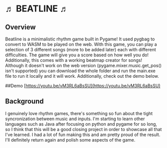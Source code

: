 # ♬ BEATLINE ♬

## Overview
Beatline is a minimalistic rhythm game built in Pygame! It used pygbag to convert to WASM to be played on the web. With this game, you can play a selection of 3 different songs (more to be added later) each with different difficulties. The game will give you a score based on how well you do!
Additionally, this comes with a working beatmap creator for songs! Although it doesn't work on the web version (pygame.mixer.music.get_pos() isn't supported) you can download the whole folder and run the main.exe file to run it locally and it will work. Additionally, check out the demo below.

##Demo
[https://youtu.be/vM3RL6aBsSU](https://youtu.be/vM3RL6aBsSU)

## Background
I genuinely love rhythm games, there's something so fun about the tight syncronization between music and inputs. I'm starting to learn other languages such as Java after focusing on python and pygame for so long, so I think that this will be a good closing project in order to showcase all that I've learned.
I had a lot of fun making this and am pretty proud of the result. I'll definitely return again and polish some aspects of the game.
